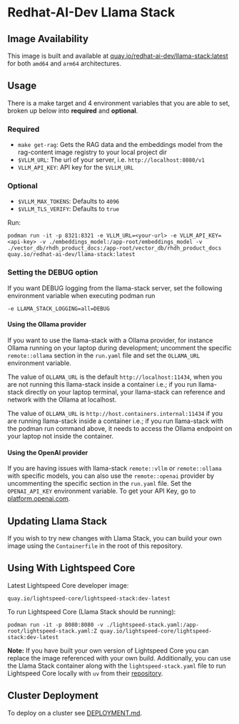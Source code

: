 # Redhat-AI-Dev Llama Stack

## Image Availability

This image is built and available at [quay.io/redhat-ai-dev/llama-stack:latest](https://quay.io/repository/redhat-ai-dev/llama-stack) for both `amd64` and `arm64` architectures.

## Usage

There is a make target and 4 environment variables that you are able to set, broken up below into **required** and **optional**.

### Required
- `make get-rag`: Gets the RAG data and the embeddings model from the rag-content image registry to your local project dir
- `$VLLM_URL`: The url of your server, i.e. `http://localhost:8080/v1`
- `VLLM_API_KEY`: API key for the `$VLLM_URL`

### Optional
- `$VLLM_MAX_TOKENS`: Defaults to `4096`
- `$VLLM_TLS_VERIFY`: Defaults to `true`

Run:
```
podman run -it -p 8321:8321 -e VLLM_URL=<your-url> -e VLLM_API_KEY=<api-key> -v ./embeddings_model:/app-root/embeddings_model -v ./vector_db/rhdh_product_docs:/app-root/vector_db/rhdh_product_docs quay.io/redhat-ai-dev/llama-stack:latest
```

### Setting the DEBUG option

If you want DEBUG logging from the llama-stack server, set the following environment variable when executing podman run

```
-e LLAMA_STACK_LOGGING=all=DEBUG
```

#### Using the Ollama provider

If you want to use the llama-stack with a Ollama provider, for instance Ollama running on your laptop during development; uncomment the specific `remote::ollama` section in the `run.yaml` file and set the `OLLAMA_URL` environment variable.

The value of `OLLAMA_URL` is the default `http://localhost:11434`, when you are not running this llama-stack inside a container i.e.; if you run llama-stack directly on your laptop terminal, your llama-stack can reference and network with the Ollama at localhost.

The value of `OLLAMA_URL` is `http://host.containers.internal:11434` if you are running llama-stack inside a container i.e.; if you run llama-stack with the podman run command above, it needs to access the Ollama endpoint on your laptop not inside the container.

#### Using the OpenAI provider

If you are having issues with llama-stack `remote::vllm` or `remote::ollama` with specific models, you can also use the `remote::openai` provider by uncommenting the specific section in the `run.yaml` file. Set the `OPENAI_API_KEY` environment variable. To get your API Key, go to [platform.openai.com](https://platform.openai.com/settings/organization/api-keys).

## Updating Llama Stack

If you wish to try new changes with Llama Stack, you can build your own image using the `Containerfile` in the root of this repository.

## Using With Lightspeed Core

Latest Lightspeed Core developer image:
```
quay.io/lightspeed-core/lightspeed-stack:dev-latest
```

To run Lightspeed Core (Llama Stack should be running):
```
podman run -it -p 8080:8080 -v ./lightspeed-stack.yaml:/app-root/lightspeed-stack.yaml:Z quay.io/lightspeed-core/lightspeed-stack:dev-latest
```

**Note:** If you have built your own version of Lightspeed Core you can replace the image referenced with your own build. Additionally, you can use the Llama Stack container along with the `lightspeed-stack.yaml` file to run Lightspeed Core locally with `uv` from their [repository](https://github.com/lightspeed-core/lightspeed-stack).

## Cluster Deployment

To deploy on a cluster see [DEPLOYMENT.md](./docs/DEPLOYMENT.md).
